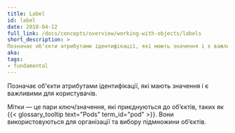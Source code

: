 ```yaml
---
title: Label
id: label
date: 2018-04-12
full_link: /docs/concepts/overview/working-with-objects/labels
short_description: >
Позначає обʼєкти атрибутами ідентифікації, які мають значення і є важливими для користувачів.
aka: 
tags:
- fundamental
---
```

 Позначає об'єкти атрибутами ідентифікації, які мають значення і є важливими для користувачів.

<!--more--> 

Мітки — це пари ключ/значення, які приєднуються до обʼєктів, таких як {{< glossary_tooltip text="Pods" term_id="pod" >}}. Вони використовуються для організації та вибору підмножини обʼєктів.


